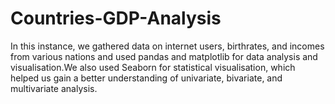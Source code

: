 # Countries-GDP-Analysis
In this instance, we gathered data on internet users, birthrates, and incomes from various nations and used pandas and matplotlib for data analysis and visualisation.We also used Seaborn for statistical visualisation, which helped us gain a better understanding of univariate, bivariate, and multivariate analysis.
